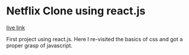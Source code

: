 # Netflix Clone using react.js

[live link](https://toothpaste.pages.dev/)

First project using react.js. Here I re-visited the basics of css and got a proper grasp of javascript.